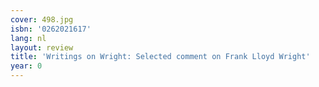 ```yaml
---
cover: 498.jpg
isbn: '0262021617'
lang: nl
layout: review
title: 'Writings on Wright: Selected comment on Frank Lloyd Wright'
year: 0
---
```


